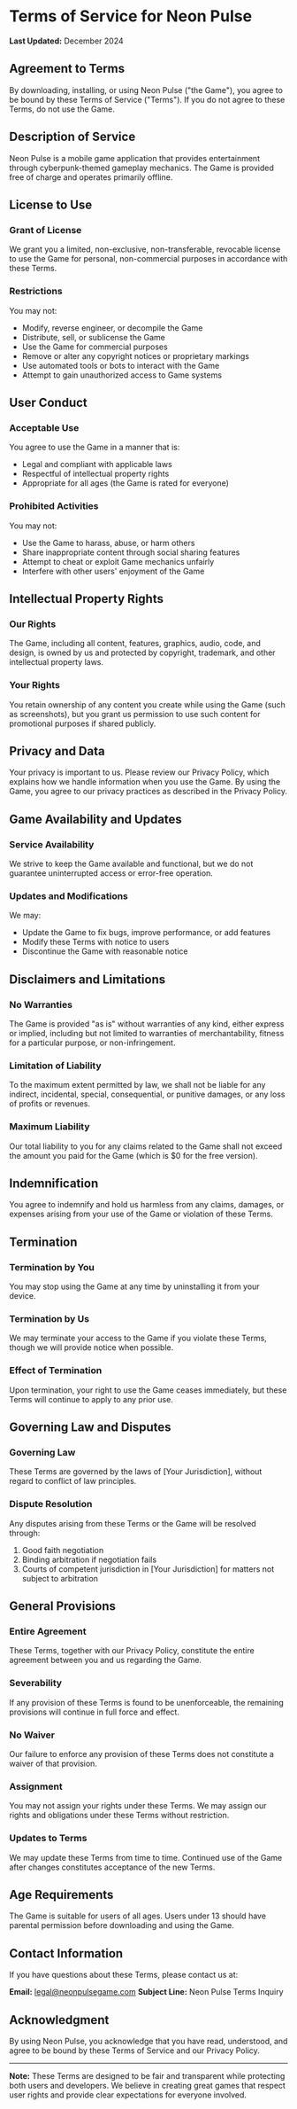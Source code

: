 # Terms of Service for Neon Pulse

**Last Updated:** December 2024

## Agreement to Terms

By downloading, installing, or using Neon Pulse ("the Game"), you agree to be bound by these Terms of Service ("Terms"). If you do not agree to these Terms, do not use the Game.

## Description of Service

Neon Pulse is a mobile game application that provides entertainment through cyberpunk-themed gameplay mechanics. The Game is provided free of charge and operates primarily offline.

## License to Use

### Grant of License
We grant you a limited, non-exclusive, non-transferable, revocable license to use the Game for personal, non-commercial purposes in accordance with these Terms.

### Restrictions
You may not:
- Modify, reverse engineer, or decompile the Game
- Distribute, sell, or sublicense the Game
- Use the Game for commercial purposes
- Remove or alter any copyright notices or proprietary markings
- Use automated tools or bots to interact with the Game
- Attempt to gain unauthorized access to Game systems

## User Conduct

### Acceptable Use
You agree to use the Game in a manner that is:
- Legal and compliant with applicable laws
- Respectful of intellectual property rights
- Appropriate for all ages (the Game is rated for everyone)

### Prohibited Activities
You may not:
- Use the Game to harass, abuse, or harm others
- Share inappropriate content through social sharing features
- Attempt to cheat or exploit Game mechanics unfairly
- Interfere with other users' enjoyment of the Game

## Intellectual Property Rights

### Our Rights
The Game, including all content, features, graphics, audio, code, and design, is owned by us and protected by copyright, trademark, and other intellectual property laws.

### Your Rights
You retain ownership of any content you create while using the Game (such as screenshots), but you grant us permission to use such content for promotional purposes if shared publicly.

## Privacy and Data

Your privacy is important to us. Please review our Privacy Policy, which explains how we handle information when you use the Game. By using the Game, you agree to our privacy practices as described in the Privacy Policy.

## Game Availability and Updates

### Service Availability
We strive to keep the Game available and functional, but we do not guarantee uninterrupted access or error-free operation.

### Updates and Modifications
We may:
- Update the Game to fix bugs, improve performance, or add features
- Modify these Terms with notice to users
- Discontinue the Game with reasonable notice

## Disclaimers and Limitations

### No Warranties
The Game is provided "as is" without warranties of any kind, either express or implied, including but not limited to warranties of merchantability, fitness for a particular purpose, or non-infringement.

### Limitation of Liability
To the maximum extent permitted by law, we shall not be liable for any indirect, incidental, special, consequential, or punitive damages, or any loss of profits or revenues.

### Maximum Liability
Our total liability to you for any claims related to the Game shall not exceed the amount you paid for the Game (which is $0 for the free version).

## Indemnification

You agree to indemnify and hold us harmless from any claims, damages, or expenses arising from your use of the Game or violation of these Terms.

## Termination

### Termination by You
You may stop using the Game at any time by uninstalling it from your device.

### Termination by Us
We may terminate your access to the Game if you violate these Terms, though we will provide notice when possible.

### Effect of Termination
Upon termination, your right to use the Game ceases immediately, but these Terms will continue to apply to any prior use.

## Governing Law and Disputes

### Governing Law
These Terms are governed by the laws of [Your Jurisdiction], without regard to conflict of law principles.

### Dispute Resolution
Any disputes arising from these Terms or the Game will be resolved through:
1. Good faith negotiation
2. Binding arbitration if negotiation fails
3. Courts of competent jurisdiction in [Your Jurisdiction] for matters not subject to arbitration

## General Provisions

### Entire Agreement
These Terms, together with our Privacy Policy, constitute the entire agreement between you and us regarding the Game.

### Severability
If any provision of these Terms is found to be unenforceable, the remaining provisions will continue in full force and effect.

### No Waiver
Our failure to enforce any provision of these Terms does not constitute a waiver of that provision.

### Assignment
You may not assign your rights under these Terms. We may assign our rights and obligations under these Terms without restriction.

### Updates to Terms
We may update these Terms from time to time. Continued use of the Game after changes constitutes acceptance of the new Terms.

## Age Requirements

The Game is suitable for users of all ages. Users under 13 should have parental permission before downloading and using the Game.

## Contact Information

If you have questions about these Terms, please contact us at:

**Email:** legal@neonpulsegame.com
**Subject Line:** Neon Pulse Terms Inquiry

## Acknowledgment

By using Neon Pulse, you acknowledge that you have read, understood, and agree to be bound by these Terms of Service and our Privacy Policy.

---

**Note:** These Terms are designed to be fair and transparent while protecting both users and developers. We believe in creating great games that respect user rights and provide clear expectations for everyone involved.